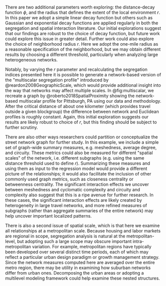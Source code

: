 There are two additional parameters worth exploring: the distance-decay function $\phi$,
and the radius that defines the extent of the local environment $r$. In this paper we
adopt a simple linear decay function but others such as Gaussian and exponential decay
functions are applied regularly in both the segregation and spatial interaction
literature. Our initial explorations suggest that our findings are robust to the choice
of decay function, but future work could explore this issue in greater detail. Further
work could also explore the choice of neighborhood radius $r$. Here we adopt the
one-mile radius as a reasonable specification of the neighborhood, but we
may obtain different results by choosing a different threshold, particularly when
analyzing large heterogeneous networks.

Notably, by varying the $r$ parameter and recalculating the segregation indices
presented here it is possible to generate a network-based version of the "multiscalar
segregation profile" introduced by @reardon2008GeographicScale, which would provide
additional insight into the way that networks may affect multiple scales. In
@fig:multiscalar, we recreate a graph by @roberto2018SpatialProximity showing the
network-based multiscalar profile for Pittsburgh, PA using our data and methodology.
After the critical distance of about one kilometer (which provides travel outside a
given blockgroup) the difference between network and Euclidean profiles is roughly
constant. Again, this initial exploration suggests our results are likely robust to
choice of $r$, but this finding should be subject to further scrutiny.

There are also other ways researchers could partition or conceptualize the street
network graph for further study. In this example, we include a simple set of graph-wide
summary measures, e.g. meshedness, average degree, and circuity. These metrics could
also be measured for different "spatial scales" of the network, i.e. different subgraphs
(e.g. using the same distance threshold used to define $r$). Summarizing these measures
and using them as input to the regression model would provide a different picture of the
relationships; it would also facilitate the inclusion of other commonly used graph
metrics, such as closeness centrality or betweenness centrality. The significant
interaction effects we uncover between meshedness and cyclomatic complexity and circuity
and complexity also suggest that this is a ripe avenue for further research. In these
cases, the significant interaction effects are likely created by heterogeneity in large
travel networks, and more refined measures of subgraphs (rather than aggregate summaries
of the entire network) may help uncover important localized patterns.

There is also a second issue of spatial scale, which is that here we examine all
relationships at a metropolitan scale. Because housing and labor markets are regional in
scope, segregation analysis is natural at the metropolitan-level, but adopting such a
large scope may obscure important intra-metropolitan variation. For example,
metropolitan regions have typically been developed over several distinct time periods,
each of which may reflect a particular urban design paradigm or growth management
strategy. Since the network measures computed here are averaged over the entire metro
region, there may be utility in examining how suburban networks differ from urban ones.
Decomposing the urban areas or adopting a multilevel modeling framework could help
examine these nested structures.
